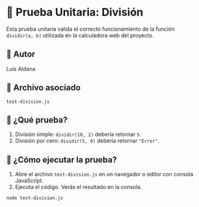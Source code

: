 # 🧪 Prueba Unitaria: División

Esta prueba unitaria valida el correcto funcionamiento de la función `dividir(a, b)` utilizada en la calculadora web del proyecto.

## 👤 Autor
Luis Aldana

## 📁 Archivo asociado
`test-division.js`

## 🔧 ¿Qué prueba?

1. División simple: `dividir(10, 2)` debería retornar `5`.
2. División por cero: `dividir(5, 0)` debería retornar `"Error"`.

## 🚀 ¿Cómo ejecutar la prueba?

1. Abre el archivo `test-division.js` en un navegador o editor con consola JavaScript.
2. Ejecuta el código. Verás el resultado en la consola.

```bash
node test-division.js
